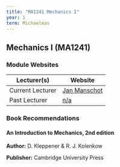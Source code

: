 ```yaml
---
title: "MA1241 Mechanics I"
year: 1
term: Michaelmas
---
```

## Mechanics I (MA1241)
### Module Websites

| Lecturer(s)  | Website |
| ------------- | ------------- |
| Current Lecturer | [Jan Manschot](https://www.maths.tcd.ie/~manschot/) |
|  Past Lecturer |  [n/a](https://www.maths.tcd.ie/~/) |

### Book Recommendations

#### An Introduction to Mechanics, 2nd edition

**Author:** D. Kleppener & R. J. Kolenkow

**Publisher:** Cambridge University Press
